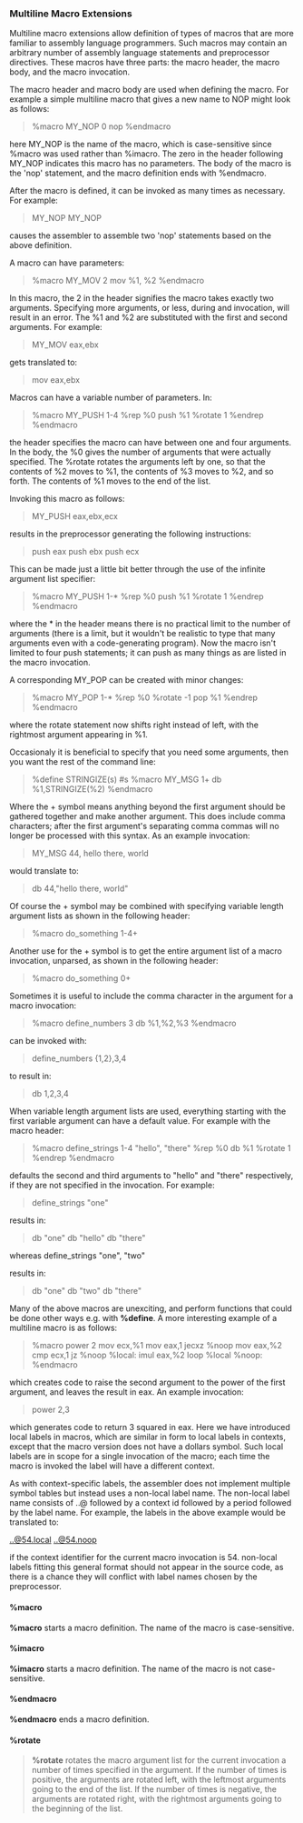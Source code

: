 ### Multiline Macro Extensions

 
 Multiline macro extensions allow definition of types of macros that are more familiar to assembly language programmers.  Such macros may contain an arbitrary number of assembly language statements and preprocessor directives.  These macros have three parts:  the macro header, the macro body, and the macro invocation.
 
 The macro header and macro body are used when defining the macro.  For example a simple multiline macro that gives a new name to NOP might look as follows:
 
> %macro MY\_NOP 0
>     nop
> %endmacro
 
 here MY\_NOP is the name of the macro, which is case-sensitive since %macro was used rather than %imacro.  The zero in the header following MY\_NOP indicates this macro has no parameters.  The body of the macro is the 'nop' statement, and the macro definition ends with %endmacro.
 
 After the macro is defined, it can be invoked as many times as necessary.  For example:
 
> MY\_NOP
> MY\_NOP
 
 causes the assembler to assemble two 'nop' statements based on the above definition.
 
 A macro can have parameters:
 
> %macro MY\_MOV 2
>     mov   %1, %2
> %endmacro
 
 In this macro, the 2 in the header signifies the macro takes exactly two arguments.  Specifying more arguments, or less, during and invocation, will result in an error.  The %1 and %2 are substituted with the first and second arguments.  For example:
 
> MY\_MOV eax,ebx
 
 gets translated to:
 
> mov eax,ebx
 
 
 Macros can have a variable number of parameters.  In:
 
> %macro MY\_PUSH 1-4
> %rep %0
>     push %1
>     %rotate 1
> %endrep
> %endmacro
 
 the header specifies the macro can have between one and four arguments.  In the body, the %0 gives the number of arguments that were actually specified.  The %rotate rotates the arguments left by one, so that the contents of %2 moves to %1, the contents of %3 moves to %2, and so forth.  The contents of %1 moves to the end of the list.
 
 Invoking this macro as follows:
 
> MY\_PUSH eax,ebx,ecx
 
 results in the preprocessor generating the following instructions:
 
> push eax
> push ebx
> push ecx
 
 This can be made just a little bit better through the use of the infinite argument list specifier:
 
> %macro MY\_PUSH 1-\*
> %rep %0
>     push %1
>     %rotate 1
> %endrep
> %endmacro
 
 where the \* in the header means there is no practical limit to the number of arguments (there is a limit, but it wouldn't be realistic to type that many arguments even with a code-generating program).  Now the macro isn't limited to four push statements; it can push as many things as are listed in the macro invocation.
 
 A corresponding MY\_POP can be created with minor changes:
 
> %macro MY\_POP 1-\*
> %rep %0
>     %rotate -1
>     pop %1
> %endrep
> %endmacro
 
 where the rotate statement now shifts right instead of left, with the rightmost argument appearing in %1.
 
 Occasionaly it is beneficial to specify that you need some arguments, then you want the rest of the command line:
 
> %define STRINGIZE(s) \#s
> %macro MY\_MSG 1+
> db %1,STRINGIZE(%2)
> %endmacro
 
 Where the + symbol means anything beyond the first argument should be gathered together and make another argument.  This does include comma characters; after the first argument's separating comma commas will no longer be processed with this syntax.  As an example invocation:
 
> MY\_MSG 44, hello there, world
 
 would translate to:
 
> db   44,"hello there, world"
 
 Of course the + symbol may be combined with specifying variable length argument lists as shown in the following header:
 
> %macro do\_something 1-4+
 
 Another use for the + symbol is to get the entire argument list of a macro invocation, unparsed, as shown in the following header:
 
> %macro do\_something 0+
 
 Sometimes it is useful to include the comma character in the argument for a macro invocation:
 
> %macro define\_numbers 3
> db   %1,%2,%3
> %endmacro
 
 can be invoked with:
 
> define\_numbers {1,2},3,4
 
 to result in:
 
> db   1,2,3,4
 
 When variable length argument lists are used, everything starting with the first variable argument can have a default value.  For example with the macro header:
 
> %macro define\_strings 1-4 "hello", "there"
> %rep %0
>     db   %1
>     %rotate 1
> %endrep
> %endmacro
 
 defaults the second and third arguments to "hello" and "there" respectively, if they are not specified in the invocation.  For example:
 
> define\_strings "one"
 
 results in:
 
> db "one"
> db "hello"
> db "there"
 
 whereas define\_strings "one", "two"
 
 results in:
 
> db "one"
> db "two"
> db "there"
 
 Many of the above macros are unexciting, and perform functions that could be done other ways e.g. with **%define**.  A more interesting example of a multiline macro is as follows:
 
> %macro power 2
>     mov ecx,%1
>     mov eax,1
>     jecxz %noop
>     mov eax,%2
>     cmp ecx,1
>     jz   %noop
> %local:
>     imul eax,%2
>     loop %local
> %noop:
> %endmacro
 
 which creates code to raise the second argument to the power of the first argument, and leaves the result in eax.  An example invocation:
 
> power 2,3
 
 which generates code to return 3 squared in eax.  Here we have introduced local labels in macros, which are similar in form to local labels in contexts, except that the macro version does not have a dollars symbol.  Such local labels are in scope for a single invocation of the macro;  each time the macro is invoked the label will have a different context.  
 
 As with context-specific labels, the assembler does not implement multiple symbol tables but instead uses a non-local label name.  The non-local label name consists of ..@ followed by a context id followed by a period followed by the label name.  For example, the labels in the above example would be translated to:
 
 ..@54.local
 ..@54.noop
 
 if the context identifier for the current macro invocation is 54.  non-local labels fitting this general format should not appear in the source code, as there is a chance they will conflict with label names chosen by the preprocessor.


#### %macro

 **%macro** starts a macro definition.  The name of the macro is case-sensitive.


#### %imacro

 **%imacro** starts a macro definition.  The name of the macro is not case-sensitive.


#### %endmacro

 **%endmacro** ends a macro definition.


#### %rotate

> **%rotate** rotates the macro argument list for the current invocation a number of times specified in the argument.  If the number of times is positive, the arguments are rotated left, with the leftmost arguments going to the end of the list.  If the number of times is negative, the arguments are rotated right, with the rightmost arguments going to the beginning of the list.
 
   